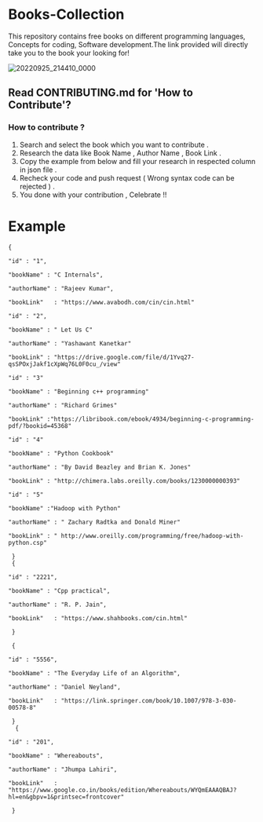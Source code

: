 # Books-Collection
This repository contains free books on different programming languages, Concepts for coding, Software development.The link provided will directly take you to the book your looking for!

![20220925_214410_0000](https://user-images.githubusercontent.com/110158865/192154523-abb62827-893d-4577-a6a5-7508b25f8082.png)

## Read CONTRIBUTING.md for 'How to Contribute'?

### How to contribute ?

1. Search and select the book which you want to contribute .
2. Research the data like Book Name , Author Name , Book Link .
3. Copy the example from below and fill your research in respected column in json file .
4. Recheck your code and push request ( Wrong syntax code can be rejected ) .
5. You done with your contribution , Celebrate !! 

 # Example

    {
 
    "id" : "1",
    
    "bookName" : "C Internals",
    
    "authorName" : "Rajeev Kumar",
    
    "bookLink"   : "https://www.avabodh.com/cin/cin.html"
    
    "id" : "2",
    
    "bookName" : " Let Us C"
    
    "authorName" : "Yashawant Kanetkar"
    
    "bookLink" : "https://drive.google.com/file/d/1Yvq27-qsSPOxjJakf1cXpWq76L0F0cu_/view"
    
    "id" : "3"
    
    "bookName" : "Beginning c++ programming"
    
    "authorName" : "Richard Grimes"
    
    "bookLink" :"https://libribook.com/ebook/4934/beginning-c-programming-pdf/?bookid=45368"
    
    "id" : "4"
    
    "bookName" : "Python Cookbook"
    
    "authorName" : "By David Beazley and Brian K. Jones"
    
    "bookLink" : "http://chimera.labs.oreilly.com/books/1230000000393"
    
    "id" : "5"
    
    "bookName" :"Hadoop with Python"
    
    "authorName" : " Zachary Radtka and Donald Miner"
    
    "bookLink" : " http://www.oreilly.com/programming/free/hadoop-with-python.csp"
    
     }
     {
 
    "id" : "2221",
    
    "bookName" : "Cpp practical",
    
    "authorName" : "R. P. Jain",
    
    "bookLink"   : "https://www.shahbooks.com/cin.html"
    
     }

     {
 
    "id" : "5556",
    
    "bookName" : "The Everyday Life of an Algorithm",
    
    "authorName" : "Daniel Neyland",
    
    "bookLink"   : "https://link.springer.com/book/10.1007/978-3-030-00578-8"
    
     }
      {
 
    "id" : "201",
    
    "bookName" : "Whereabouts",
    
    "authorName" : "Jhumpa Lahiri",
    
    "bookLink"   : "https://www.google.co.in/books/edition/Whereabouts/WYQmEAAAQBAJ?hl=en&gbpv=1&printsec=frontcover"
    
     }
     




